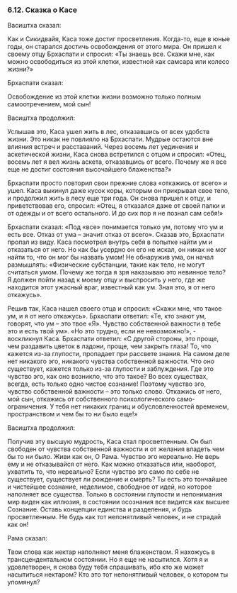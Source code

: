 ### 6.12. Сказка о Касе


Васиштха сказал:

Как и Сикидвайя, Каса тоже достиг просветления. Когда-то, еще в юные годы, он старался достичь освобождения от этого мира. Он пришел к своему отцу Брхаспати и спросил: «Ты знаешь все. Скажи мне, как можно освободиться из этой клетки, известной как самсара или колесо жизни?»

Брхаспати сказал:

Освобождение из этой клетки жизни возможно только полным самоотречением, мой сын!

Васиштха продолжил:

Услышав это, Каса ушел жить в лес, отказавшись от всех удобств жизни. Это никак не повлияло на Брхаспати. Мудрые остаются вне влияния встреч и расставаний. Через восемь лет уединения и аскетической жизни, Каса снова встретился с отцом и спросил: «Отец, восемь лет я вел жизнь аскета, отказавшись от всего. Почему же я все еще не достиг состояния высочайшего блаженства?»

Брхаспати просто повторил свои прежние слова «откажись от всего» и ушел. Каса выкинул даже кусок коры, которым он прикрывал свое тело, и продолжил жить в лесу еще три года. Он снова пришел к отцу, и приветствовав его, спросил: «Отец, я отказался даже от своей палки и от одежды и от всего остального. И до сих пор я не познал сам себя!»

Брхаспати сказал: «Под «все» понимается только ум, потому что ум и есть все. Отказ от ума – значит отказ от всего». Сказав это, Брхаспати пропал из виду. Каса посмотрел внутрь себя в попытке найти ум и отказаться от него. Но как бы усердно он его не искал, он никак не мог найти то, что он мог бы назвать умом! Не обнаружив ума, он начал размышлять: «Физические субстанции, такие как тело, не могут считаться умом. Почему же тогда я зря наказываю это невинное тело? Я должен пойти назад к моему отцу и выспросить у него, где же находится этот ужасный враг, известный как ум. Зная это, я от него откажусь».

Решив так, Каса нашел своего отца и спросил: «Скажи мне, что такое ум, и я от него откажусь». Брхаспати ответил: «Те, кто знают ум, говорят, что ум – это твое «Я». Чувство собственной важности в тебе это и есть твой ум». «Но это трудно, если не невозможно!», - воскликнул Каса. Брхаспати ответил: «С другой стороны, это проще, чем раздавить цветок в ладони, проще, чем закрыть глаза! То, что кажется из-за глупости, пропадает при рассвете знания. На самом деле нет никакого эго, никакого чувства собственной важности. Что оно существует, кажется только из-за глупости и заблуждения. Где это чувство эго, как оно возникло, что это такое? Во всех существах, всегда, есть только одно чистое сознание! Поэтому чувство эго, чувство собственной важности – это только слово. Откажись от него, мой сын, откажись от собственного психологического само-ограничения. У тебя нет никаких границ и обусловленностей временем, пространством и чем бы то ни было еще!»

Васиштха продолжил:

Получив эту высшую мудрость, Каса стал просветленным. Он был свободен от чувства собственной важности и от желания владеть чем бы то ни было. Живи как он, О Рама. Чувство эго нереально. Не верь ему и не отказывайся от него. Как можно отказаться или, наоборот, ухватить то, что нереально? Если чувство эго само по себе не существует, существует ли рождение и смерть? Ты есть это тончайшее и чистейшее сознание, неделимое, свободное от идей, но которое наполняет все существа. Только в состоянии глупости и непонимания мир виден как иллюзия, в состоянии осознания все видится как высшее Сознание. Оставь концепции единства и разделения, и будь просветленным. Не будь как тот непонятливый человек, и не страдай как он!

Рама сказал:

Твои слова как нектар наполняют меня блаженством. Я нахожусь в трансцендентальном состоянии. Но я еще не насытился. Хотя я и удовлетворен, я снова буду тебя спрашивать, ибо кто же может насытиться нектаром? Кто это тот непонятливый человек, о котором ты упомянул?
